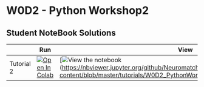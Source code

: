 # W0D2 - Python Workshop2

## Student NoteBook Solutions
|   | Run | View |
| - | --- | ---- |
| Tutorial 2 | [![Open In Colab](https://colab.research.google.com/assets/colab-badge.svg)](https://colab.research.google.com/drive/1m9RxCrhyi4fGBkCAOcr_qAoYiXt-HigG?usp=sharing) | [![View the notebook](https://img.shields.io/badge/render-nbviewer-orange.svg)(https://nbviewer.jupyter.org/github/NeuromatchAcademy/course-content/blob/master/tutorials/W0D2_PythonWorkshop2/student/W0D2_Tutorial1.ipynb) |

